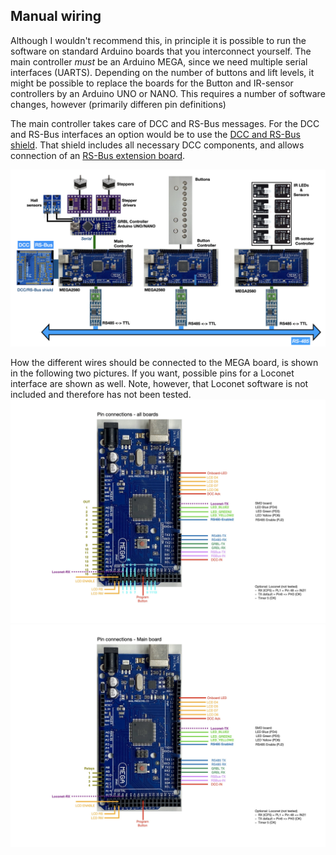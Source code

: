 
## Manual wiring ##

Although I wouldn't recommend this, in principle it is possible to run the software on standard Arduino boards that you interconnect yourself. The main controller *must* be an Arduino MEGA, since we need multiple serial interfaces (UARTS). Depending on the number of buttons and lift levels, it might be possible to replace the boards for the Button and IR-sensor controllers by an Arduino UNO or NANO. This requires a number of software changes, however (primarily differen pin definitions)

The main controller takes care of DCC and RS-Bus messages. For the DCC and RS-Bus interfaces an option would be to use the [DCC and RS-Bus shield](https://oshwlab.com/aikopras/arduino-uno-dcc-shield). That shield includes all necessary DCC components, and allows connection of an [RS-Bus extension board](https://oshwlab.com/aikopras/rs-bus-tht).

![Hardware-Arduino](../Pictures/Hardware_Arduino.png)

How the different wires should be connected to the MEGA board, is shown in the following two pictures. If you want, possible pins for a Loconet interface are shown as well. Note, however, that Loconet software is not included and therefore has not been tested.
![Hardware-Arduino](../Pictures/Connections-1.jpeg)
![Hardware-Arduino](../Pictures/Connections-2.jpeg)
